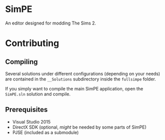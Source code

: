 # SimPE
An editor designed for modding The Sims 2.

# Contributing
## Compiling
Several solutions under different configurations (depending on your needs) are contained in the `__Solutions` subdirectory inside the `fullsimpe` folder.

If you simply want to compile the main SimPE application, open the `SimPE.sln` solution and compile.

## Prerequisites
- Visual Studio 2015
- DirectX SDK (optional, *might* be needed by some parts of SimPE)
- PJSE (included as a submodule)
